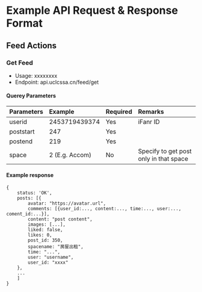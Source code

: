 # Example API Request & Response Format

## Feed Actions

### Get Feed
- Usage: xxxxxxxx
- Endpoint: api.uclcssa.cn/feed/get

#### Querey Parameters

| Parameters        | Example           | Required  | Remarks                                        |
| ----------------- |:----------------- | :-------- |:----------------------------------------------- |
| userid            | 2453719439374     | Yes       | iFanr ID                                       |
| poststart         | 247               | Yes       |                                                |
| postend           | 219               | Yes       |                                                |
| space             | 2  (E.g. Accom)   | No        | Specify to get post only in that space         |



#### Example response

```
{
    status: 'OK',
    posts: [{
        avatar: "https://avatar.url",
        comments: [{user_id:..., content:..., time:..., user:..., coment_id:...}],
        content: "post content",
        images: [...],
        liked: false,
        likes: 0,
        post_id: 350,
        spacename: "房屋出租",
        time: "...",
        user: "username",
        user_id: "xxxx"
    },
    ...
    ]
}
```
